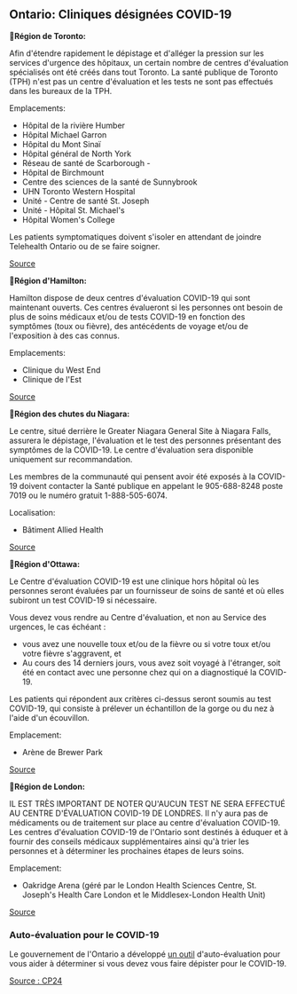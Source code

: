 ## Ontario: Cliniques désignées COVID-19

**📍Région de Toronto:**

Afin d'étendre rapidement le dépistage et d'alléger la pression sur les services d'urgence des hôpitaux, un certain nombre de centres d'évaluation spécialisés ont été créés dans tout Toronto. La santé publique de Toronto (TPH) n'est pas un centre d'évaluation et les tests ne sont pas effectués dans les bureaux de la TPH.

Emplacements:

- Hôpital de la rivière Humber
- Hôpital Michael Garron
- Hôpital du Mont Sinaï
- Hôpital général de North York
- Réseau de santé de Scarborough -
- Hôpital de Birchmount
- Centre des sciences de la santé de Sunnybrook
- UHN Toronto Western Hospital
- Unité - Centre de santé St. Joseph
- Unité - Hôpital St. Michael's
- Hôpital Women's College

Les patients symptomatiques doivent s'isoler en attendant de joindre Telehealth Ontario ou de se faire soigner.

[Source](https://www.toronto.ca/home/covid-19/covid-19-health-advice/covid-19-assessment-centres/)

**📍Région d'Hamilton:**

Hamilton dispose de deux centres d'évaluation COVID-19 qui sont maintenant ouverts. Ces centres évalueront si les personnes ont besoin de plus de soins médicaux et/ou de tests COVID-19 en fonction des symptômes (toux ou fièvre), des antécédents de voyage et/ou de l'exposition à des cas connus.

Emplacements:

- Clinique du West End
- Clinique de l'Est

[Source](https://www.hamilton.ca/public-health/covid-19/covid-19-assessment-centres)

**📍Région des chutes du Niagara:**

Le centre, situé derrière le Greater Niagara General Site à Niagara Falls, assurera le dépistage, l'évaluation et le test des personnes présentant des symptômes de la COVID-19. Le centre d'évaluation sera disponible uniquement sur recommandation.

Les membres de la communauté qui pensent avoir été exposés à la COVID-19 doivent contacter la Santé publique en appelant le 905-688-8248 poste 7019 ou le numéro gratuit 1-888-505-6074.

Localisation:

- Bâtiment Allied Health

[Source](https://www.niagarahealth.on.ca/site/news/2020/03/17/niagara-health-opens-covid-19-assessment-centre-in-niagara-falls)

**📍Région d'Ottawa:**

Le Centre d'évaluation COVID-19 est une clinique hors hôpital où les personnes seront évaluées par un fournisseur de soins de santé et où elles subiront un test COVID-19 si nécessaire.

Vous devez vous rendre au Centre d'évaluation, et non au Service des urgences, le cas échéant :

- vous avez une nouvelle toux et/ou de la fièvre ou si votre toux et/ou votre fièvre s'aggravent, et
- Au cours des 14 derniers jours, vous avez soit voyagé à l'étranger, soit été en contact avec une personne chez qui on a diagnostiqué la COVID-19.

Les patients qui répondent aux critères ci-dessus seront soumis au test COVID-19, qui consiste à prélever un échantillon de la gorge ou du nez à l'aide d'un écouvillon.

Emplacement:

- Arène de Brewer Park

[Source](https://www.ottawapublichealth.ca/en/shared-content/assessment-centres.aspx)

**📍Région de London:**

IL EST TRÈS IMPORTANT DE NOTER QU'AUCUN TEST NE SERA EFFECTUÉ AU CENTRE D'ÉVALUATION COVID-19 DE LONDRES. Il n'y aura pas de médicaments ou de traitement sur place au centre d'évaluation COVID-19.
Les centres d'évaluation COVID-19 de l'Ontario sont destinés à éduquer et à fournir des conseils médicaux supplémentaires ainsi qu'à trier les personnes et à déterminer les prochaines étapes de leurs soins.

Emplacement:

- Oakridge Arena (géré par le London Health Sciences Centre, St. Joseph's Health Care London et le Middlesex-London Health Unit)

[Source](https://www.healthunit.com/news/local-covid-19-assessment-centre)

### Auto-évaluation pour le COVID-19

Le gouvernement de l'Ontario a développé [un outil](https://www.ontario.ca/page/2019-novel-coronavirus-covid-19-self-assessment) d'auto-évaluation pour vous aider à déterminer si vous devez vous faire dépister pour le COVID-19.

[Source : CP24](https://www.cp24.com/news/province-announces-opening-of-first-wave-of-covid-19-assessment-centres-agrees-to-postpone-public-health-cuts-for-a-year-1.4849988)
